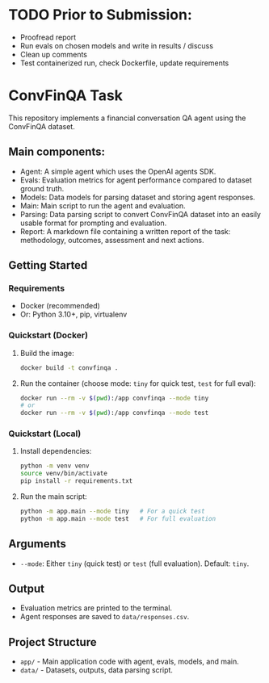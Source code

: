 # TODO Prior to Submission:
- Proofread report
- Run evals on chosen models and write in results / discuss
- Clean up comments
- Test containerized run, check Dockerfile, update requirements

# ConvFinQA Task

This repository implements a financial conversation QA agent using the ConvFinQA dataset.

## Main components:
- Agent: A simple agent which uses the OpenAI agents SDK.
- Evals: Evaluation metrics for agent performance compared to dataset ground truth.
- Models: Data models for parsing dataset and storing agent responses.
- Main: Main script to run the agent and evaluation.
- Parsing: Data parsing script to convert ConvFinQA dataset into an easily usable format for prompting and evaluation.
- Report: A markdown file containing a written report of the task: methodology, outcomes, assessment and next actions.

## Getting Started

### Requirements
- Docker (recommended)
- Or: Python 3.10+, pip, virtualenv

### Quickstart (Docker)

1. Build the image:
   ```sh
   docker build -t convfinqa .
   ```
2. Run the container (choose mode: `tiny` for quick test, `test` for full eval):
   ```sh
   docker run --rm -v $(pwd):/app convfinqa --mode tiny
   # or
   docker run --rm -v $(pwd):/app convfinqa --mode test
   ```

### Quickstart (Local)

1. Install dependencies:
   ```sh
   python -m venv venv
   source venv/bin/activate
   pip install -r requirements.txt
   ```
2. Run the main script:
   ```sh
   python -m app.main --mode tiny   # For a quick test
   python -m app.main --mode test   # For full evaluation
   ```

## Arguments
- `--mode`: Either `tiny` (quick test) or `test` (full evaluation). Default: `tiny`.

## Output
- Evaluation metrics are printed to the terminal.
- Agent responses are saved to `data/responses.csv`.

## Project Structure
- `app/` - Main application code with agent, evals, models, and main.
- `data/` - Datasets, outputs, data parsing script.
